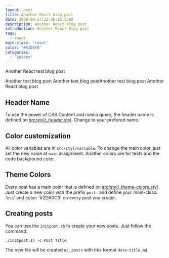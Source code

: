 ```yaml
---
layout: post
title: Another React blog post
date: 2020-09-27T22:26:19.528Z
description: Another React blog post
introduction: Another React blog post
tags:
  - react
main-class: 'react'
color: "#61DAFB"
categories:
  - "Guides"
---
```


Another React test blog post

Another test blog post Another test blog postAnother test blog post Another React blog post

## Header Name

To use the power of CSS Content and media query, the header name is defined on [src/styl/_header.styl](). Change to your prefered name.

## Color customization

All color variables are in `src/styl/variable`. To change the main color, just set the new value at `main` assignment. Another colors are for texts and the code background color.

## Theme Colors

Every post has a main color that is defined on [src/styl/_theme-colors.styl](). Just create a new color with the prefix `post-` and define your main-class: 'css' and color: '#2DA0C3' on every post you create.

## Creating posts

You can use the `initpost.sh` to create your new posts. Just follow the command:

```
./initpost.sh -c Post Title
```

The new file will be created at `_posts` with this format `date-title.md`.